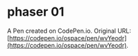 # phaser 01

A Pen created on CodePen.io. Original URL: [https://codepen.io/ospace/pen/wvYeodr](https://codepen.io/ospace/pen/wvYeodr).

